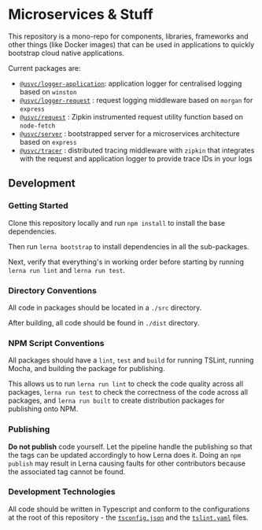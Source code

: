 # Microservices & Stuff
This repository is a mono-repo for components, libraries, frameworks and other things (like Docker images) that can be used in applications to quickly bootstrap cloud native applications.

Current packages are:

- [`@usvc/logger-application`](./packages/logger-application): application logger for centralised logging based on `winston`
- [`@usvc/logger-request`](./packages/logger-request) : request logging middleware based on `morgan` for `express`
- [`@usvc/request`](./packages/request) : Zipkin instrumented request utility function based on `node-fetch`
- [`@usvc/server`](./packages/server) : bootstrapped server for a microservices architecture based on `express`
- [`@usvc/tracer`](./packages/tracer) : distributed tracing middleware with `zipkin` that integrates with the request and application logger to provide trace IDs in your logs

## Development
### Getting Started
Clone this repository locally and run `npm install` to install the base dependencies.

Then run `lerna bootstrap` to install dependencies in all the sub-packages.

Next, verify that everything's in working order before starting by running `lerna run lint` and `lerna run test`.

### Directory Conventions
All code in packages should be located in a `./src` directory.

After building, all code should be found in `./dist` directory.

### NPM Script Conventions
All packages should have a `lint`, `test` and `build` for running TSLint, running Mocha, and building the package for publishing.

This allows us to run `lerna run lint` to check the code quality across all packages, `lerna run test` to check the correctness of the code across all packages, and `lerna run built` to create distribution packages for publishing onto NPM.

### Publishing
**Do not publish** code yourself. Let the pipeline handle the publishing so that the tags can be updated accordingly to how Lerna does it. Doing an `npm publish` may result in Lerna causing faults for other contributors because the associated tag cannot be found.

### Development Technologies
All code should be written in Typescript and conform to the configurations at the root of this repository - the [`tsconfig.json`](./tsconfig.json) and the [`tslint.yaml`](./tslint.yaml) files.
